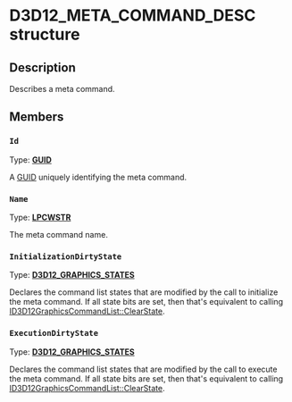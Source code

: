 # D3D12_META_COMMAND_DESC structure

## Description

Describes a meta command.

## Members

### `Id`

Type: **[GUID](https://learn.microsoft.com/windows/win32/api/guiddef/ns-guiddef-guid)**

A [GUID](https://learn.microsoft.com/windows/win32/api/guiddef/ns-guiddef-guid) uniquely identifying the meta command.

### `Name`

Type: **[LPCWSTR](https://learn.microsoft.com/windows/desktop/WinProg/windows-data-types)**

The meta command name.

### `InitializationDirtyState`

Type: **[D3D12_GRAPHICS_STATES](https://learn.microsoft.com/windows/desktop/api/d3d12/ne-d3d12-d3d12_graphics_states)**

Declares the command list states that are modified by the call to initialize the meta command. If all state bits are set, then that's equivalent to calling [ID3D12GraphicsCommandList::ClearState](https://learn.microsoft.com/windows/desktop/api/d3d12/nf-d3d12-id3d12graphicscommandlist-clearstate).

### `ExecutionDirtyState`

Type: **[D3D12_GRAPHICS_STATES](https://learn.microsoft.com/windows/desktop/api/d3d12/ne-d3d12-d3d12_graphics_states)**

Declares the command list states that are modified by the call to execute the meta command. If all state bits are set, then that's equivalent to calling [ID3D12GraphicsCommandList::ClearState](https://learn.microsoft.com/windows/desktop/api/d3d12/nf-d3d12-id3d12graphicscommandlist-clearstate).